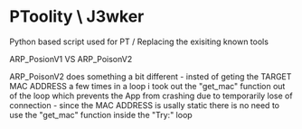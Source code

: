 # PToolity \ J3wker
Python based script used for PT / Replacing the exisiting known tools

ARP_PosionV1 VS ARP_PoisonV2 

ARP_PoisonV2 does something a bit different - insted of geting the TARGET MAC ADDRESS a few times in a loop 
 i took out the "get_mac" function out of the loop which prevents the App from crashing due to temporarily 
 lose of connection - since the MAC ADDRESS is usally static there is no need to use the "get_mac" function inside
 the "Try:" loop
